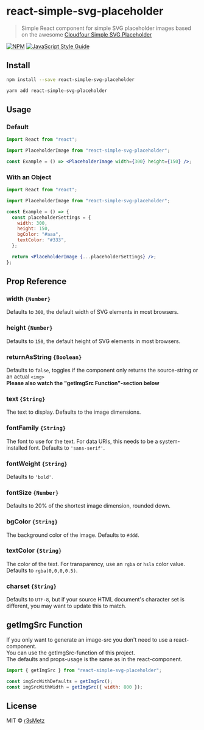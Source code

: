 # react-simple-svg-placeholder

> Simple React component for simple SVG placeholder images based on the awesome [Cloudfour Simple SVG Placeholder](https://cloudfour.com/thinks/simple-svg-placeholder/)

[![NPM](https://img.shields.io/npm/v/react-simple-svg-placeholder.svg)](https://www.npmjs.com/package/react-simple-svg-placeholder) [![JavaScript Style Guide](https://img.shields.io/badge/code_style-standard-brightgreen.svg)](https://standardjs.com)

## Install

```bash
npm install --save react-simple-svg-placeholder
```

```bash
yarn add react-simple-svg-placeholder
```

## Usage

### Default

```jsx
import React from "react";

import PlaceholderImage from "react-simple-svg-placeholder";

const Example = () => <PlaceholderImage width={300} height={150} />;
```

### With an Object

```jsx
import React from "react";

import PlaceholderImage from "react-simple-svg-placeholder";

const Example = () => {
  const placeholderSettings = {
    width: 300,
    height: 150,
    bgColor: "#aaa",
    textColor: "#333",
  };

  return <PlaceholderImage {...placeholderSettings} />;
};
```

## Prop Reference

### width `{Number}`

Defaults to `300`, the default width of SVG elements in most browsers.

### height `{Number}`

Defaults to `150`, the default height of SVG elements in most browsers.

### returnAsString `{Boolean}`

Defaults to `false`, toggles if the component only returns the source-string or an actual `<img>`  
**Please also watch the "getImgSrc Function"-section below**

### text `{String}`

The text to display. Defaults to the image dimensions.

### fontFamily `{String}`

The font to use for the text. For data URIs, this needs to be a system-installed font. Defaults to `'sans-serif'`.

### fontWeight `{String}`

Defaults to `'bold'`.

### fontSize `{Number}`

Defaults to 20% of the shortest image dimension, rounded down.

### bgColor `{String}`

The background color of the image. Defaults to `#ddd`.

### textColor `{String}`

The color of the text. For transparency, use an `rgba` or `hsla` color value. Defaults to `rgba(0,0,0,0.5)`.

### charset `{String}`

Defaults to `UTF-8`, but if your source HTML document's character set is different, you may want to update this to match.

## getImgSrc Function

If you only want to generate an image-src you don't need to use a react-component.  
You can use the getImgSrc-function of this project.  
The defaults and props-usage is the same as in the react-component.

```js
import { getImgSrc } from "react-simple-svg-placeholder";

const imgSrcWithDefaults = getImgSrc();
const imgSrcWithWidth = getImgSrc({ width: 800 });
```

## License

MIT © [r3sMetz](https://github.com/r3sMetz)
